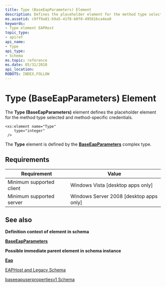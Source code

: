```yaml
---
title: Type (BaseEapParameters) Element
description: Defines the placeholder element for the method type selected and method-specific credentials.
ms.assetid: c9ff9a81-b9a5-41f8-b0f0-49561bca4ea0
keywords:
- Type element EAPHost
topic_type:
- apiref
api_name:
- Type
api_type:
- Schema
ms.topic: reference
ms.date: 05/31/2018
api_location: 
ROBOTS: INDEX,FOLLOW
---
```


# Type (BaseEapParameters) Element

The **Type (BaseEapParameters)** element defines the placeholder element for the method type selected and method-specific credentials.

``` syntax
<xs:element name="Type"
    type="integer"
 />
```

The **Type** element is defined by the [**BaseEapParameters**](baseeapuserpropertiesv1schema-baseeapparameters-complextype.md) complex type.

## Requirements



| Requirement | Value |
|-------------------------------------|------------------------------------------------------|
| Minimum supported client<br/> | Windows Vista \[desktop apps only\]<br/>       |
| Minimum supported server<br/> | Windows Server 2008 \[desktop apps only\]<br/> |



## See also

<dl> <dt>

**Definition context of element in schema**
</dt> <dt>

[**BaseEapParameters**](baseeapuserpropertiesv1schema-baseeapparameters-complextype.md)
</dt> <dt>

**Possible immediate parent element in schema instance**
</dt> <dt>

[**Eap**](baseeapuserpropertiesv1schema-eap-element.md)
</dt> <dt>

[EAPHost and Legacy Schema](eaphost-schemas.md)
</dt> <dt>

[baseeapuserpropertiesv1 Schema](baseeapuserpropertiesv1schema-schema.md)
</dt> </dl>

 

 





